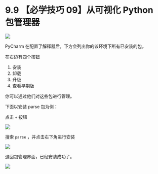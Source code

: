 # 9.9 【必学技巧 09】从可视化 Python 包管理器

![](http://image.iswbm.com/20200804124133.png)

PyCharm 在配置了解释器后，下方会列出你的该环境下所有已安装的包。

在右边有四个按钮

1. 安装
2. 卸载
3. 升级
4. 查看早期版

你可以通过他们对这些包进行管理。

下面以安装 parse 包为例：

点击 `+` 按钮

![](http://image.iswbm.com/20200826114256.png)

搜索 `parse` ，并点击右下角进行安装

![](http://image.iswbm.com/20200826113951.png)

退回包管理界面，已经安装成功了。

![](http://image.iswbm.com/20200826113926.png)



